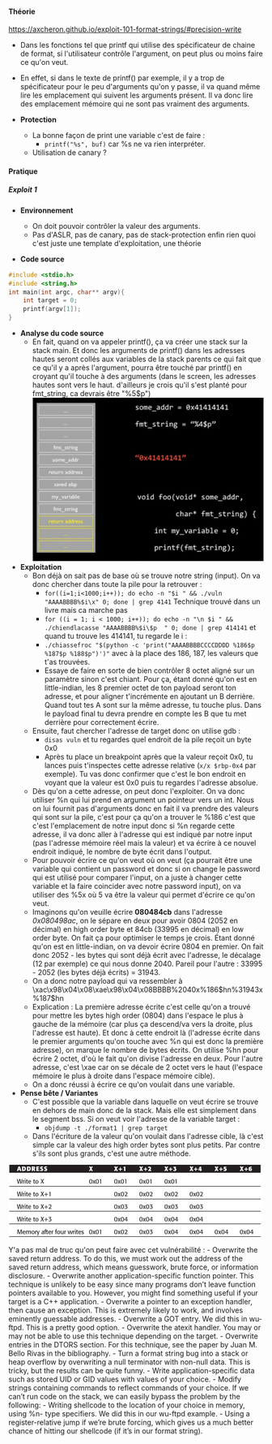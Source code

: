 


#### **Théorie**
https://axcheron.github.io/exploit-101-format-strings/#precision-write
- Dans les fonctions tel que printf qui utilise des spécificateur de chaine de format, si l'utilisateur contrôle l'argument, on peut plus ou moins faire ce qu'on veut. 
- En effet, si dans le texte de printf() par exemple, il y a trop de spécificateur pour le peu d'arguments qu'on y passe, il va quand même lire les emplacement qui suivent les arguments présent. Il va donc lire des emplacement mémoire qui ne sont pas vraiment des arguments.

- **Protection**
	- La bonne façon de print une variable c'est de faire :
		- `printf("%s", buf)` car %s ne va rien interpréter.
	- Utilisation de canary ?
#### **Pratique**

##### **Exploit 1**

- **Environnement**
	- On doit pouvoir contrôler la valeur des arguments. 
	- Pas d'ASLR, pas de canary, pas de stack-protection enfin rien quoi c'est juste une template d'exploitation, une théorie

- **Code source**
```C
#include <stdio.h>
#include <string.h>
int main(int argc, char** argv){
	int target = 0;
	printf(argv[1]);
}
```
- **Analyse du code source**
	- En fait, quand on va appeler printf(), ça va créer une stack sur la stack main. Et donc les arguments de printf() dans les adresses hautes seront collés aux variables de la stack parents ce qui fait que ce qu'il y a après l'argument, pourra être touché par printf() en croyant qu'il touche à des arguments (dans le screen, les adresses hautes sont vers le haut. d'ailleurs je crois qu'il s'est planté pour fmt_string, ca devrais être "%5$p")
![Pasted image 20240229161729.png](https://github.com/PavelSmerdiakov/Security-Notes/blob/main/Pasted%20image%2020240229161729.png)
- **Exploitation**
	- Bon déjà on sait pas de base où se trouve notre string (input). On va donc chercher dans toute la pile pour la retrouver :
		- `for((i=1;i<1000;i++)); do echo -n "$i " && ./vuln "AAAABBBB%$i\x" 0; done | grep 4141`  Technique trouvé dans un livre mais ca marche pas
		- `for ((i = 1; i < 1000; i++)); do echo -n "\n $i " && ./chiendlacasse "AAAABBBB%$i\$p  " 0; done | grep 414141` et quand tu trouve les 414141, tu regarde le i :
		- `./chiassefroc "$(python -c 'print("AAAABBBBCCCCDDDD %186$p %187$p %188$p")')"` avec à la place des 186, 187, les valeurs que t'as trouvées.
		- Essaye de faire en sorte de bien contrôler 8 octet aligné sur un paramètre sinon c'est chiant. Pour ça, étant donné qu'on est en little-indian, les 8 premier octet de ton payload seront ton adresse, et pour aligner t'incrémente en ajoutant un B derrière. Quand tout tes A sont sur la même adresse, tu touche plus. Dans le payload final tu devra prendre en compte les B que tu met derrière pour correctement écrire.
	- Ensuite, faut chercher l'adresse de target donc on utilise gdb :
		- `disas vuln` et tu regardes quel endroit de la pile reçoit un byte 0x0
		- Après tu place un breakpoint après que la valeur reçoit 0x0, tu lances puis t'inspectes cette adresse relative (`x/x $rbp-0x4` par exemple). Tu vas donc confirmer que c'est le bon endroit en voyant que la valeur est 0x0 puis tu regardes l'adresse absolue.
	- Dès qu'on a cette adresse, on peut donc l'exploiter. On va donc utiliser %n qui lui prend en argument un pointeur vers un int. Nous on lui fournit pas d'arguments donc en fait il va prendre des valeurs qui sont sur la pile, c'est pour ça qu'on a trouver le %186 c'est que c'est l'emplacement de notre input donc si %n regarde cette adresse, il va donc aller à l'adresse qui est indiqué par notre input (pas l'adresse mémoire réel mais la valeur) et va écrire à ce nouvel endroit indiqué, le nombre de byte écrit dans l'output.
	- Pour pouvoir écrire ce qu'on veut où on veut (ça pourrait être une variable qui contient un password et donc si on change le password qui est utilisé pour comparer l'input, on a juste à changer cette variable et la faire coincider avec notre password input), on va utiliser des %5x où 5 va être la valeur qui permet d'écrire ce qu'on veut.
	- Imaginons qu'on veuille écrire **080484cb** dans l'adresse *0x080498ac*, on le sépare en deux pour avoir 0804 (2052 en décimal) en high order byte et 84cb (33995 en décimal) en low order byte. On fait ça pour optimiser le temps je crois. Étant donné qu'on est en little-indian, on va devoir écrire 0804 en premier. On fait donc 2052 - les bytes qui sont déjà écrit avec l'adresse, le décalage (12 par exemple) ce qui nous donne 2040. Pareil pour l'autre : 33995 - 2052 (les bytes déjà écrits) = 31943.
	- On a donc notre payload qui va ressembler à \\xac\\x98\\x04\\x08\\xae\\x98\\x04\\x08BBBB%2040x%186$hn%31943x%187\$hn
	- Explication : La première adresse écrite c'est celle qu'on a trouvé pour mettre les bytes high order (0804) dans l'espace le plus à gauche de la mémoire (car plus ça descend/va vers la droite, plus l'adresse est haute). Et donc à cette endroit là (l'adresse écrite dans le premier arguments qu'on touche avec %n qui est donc la première adresse), on marque le nombre de bytes écrits. On utilise %hn pour écrire 2 octet, d'où le fait qu'on divise l'adresse en deux. Pour l'autre adresse, c'est \\xae car on se décale de 2 octet vers le haut (l'espace mémoire le plus à droite dans l'espace mémoire cible).
	- On a donc réussi à écrire ce qu'on voulait dans une variable.
- **Pense bête / Variantes**
	- C'est possible que la variable dans laquelle on veut écrire se trouve en dehors de main donc de la stack. Mais elle est simplement dans le segment bss. Si on veut voir l'adresse de la variable target :
		- `objdump -t ./format1 | grep target`
	- Dans l'écriture de la valeur qu'on voulait dans l'adresse cible, là c'est simple car la valeur des high order bytes sont plus petits. Par contre s'ils sont plus grands, c'est une autre méthode.
 
![Pasted image 20240301225307.png](https://github.com/PavelSmerdiakov/Security-Notes/blob/main/Pasted%20image%2020240301225307.png)


 Y'a pas mal de truc qu'on peut faire avec cet vulnérabilité :
		- Overwrite the saved return address. To do this, we must work out the address of the saved return address, which means guesswork, brute force, or information disclosure.
		- Overwrite another application-specific function pointer. This technique is unlikely to be easy since many programs don’t leave function pointers available to you. However, you might find something useful if your target is a C++ application.
		- Overwrite a pointer to an exception handler, then cause an exception. This is extremely likely to work, and involves eminently guessable addresses.
		- Overwrite a GOT entry. We did this in wu-ftpd. This is a pretty good option.
		- Overwrite the atexit handler. You may or may not be able to use this technique depending on the target.
		- Overwrite entries in the DTORS section. For this technique, see the paper by Juan M. Bello Rivas in the bibliography.
		- Turn a format string bug into a stack or heap overflow by overwriting a null terminator with non-null data. This is tricky, but the results can be quite funny.
		- Write application-specific data such as stored UID or GID values with values of your choice.
		- Modify strings containing commands to reflect commands of your choice. If we can’t run code on the stack, we can easily bypass the problem by the following:
			- Writing shellcode to the location of your choice in memory, using %n- type specifiers. We did this in our wu-ftpd example.
			- Using a register-relative jump if we’re brute forcing, which gives us a much better chance of hitting our shellcode (if it’s in our format string).
